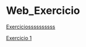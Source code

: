 # Web_Exercicio

[Exerciciossssssssss ](https://jonathan147.github.io/Web_Exercicio/exercicios/helo.html)

[Exercicio 1](https://jonathan147.github.io/Web_Exercicio/exe1/helo.html)


